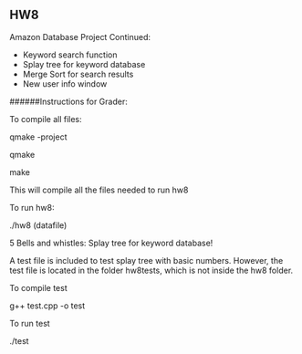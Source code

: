 ## HW8

Amazon Database Project Continued:
- Keyword search function
- Splay tree for keyword database
- Merge Sort for search results
- New user info window

######Instructions for Grader:

To compile all files: 

qmake -project

qmake

make

This will compile all the files needed to run hw8

To run hw8: 

./hw8 (datafile)

5 Bells and whistles: Splay tree for keyword database!

A test file is included to test splay tree with basic numbers. However, the test file is located in the folder hw8tests, which is not inside the hw8 folder.

To compile test

g++ test.cpp -o test

To run test

./test
